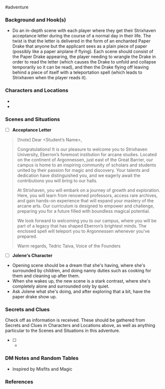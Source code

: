  #adventure 

### Background and Hook(s)

* Do an in-depth scene with each player where they get their Strixhaven acceptance letter during the course of a normal day in their life. The twist is that the letter is delivered in the form of an enchanted Paper Drake that anyone but the applicant sees as a plain piece of paper (possibly like a paper airplane if flying). Each scene should consist of the Paper Drake appearing, the player needing to wrangle the Drake in order to read the letter (which causes the Drake to unfold and collapse temporarily so it can be read), and then the Drake flying off leaving behind a piece of itself with a teleportation spell (which leads to Strixhaven when the player reads it).

### Characters and Locations

* 

* 

### Scenes and Situations

 - [ ]  **Acceptance Letter**

> [!note] Dear <Student’s Name>,
>
>Congratulations! It is our pleasure to welcome you to Strixhaven University, Eberron’s foremost institution for arcane studies. Located on the continent of Argonnessen, just east of the Great Barrier, our campus is home to an inspiring community of scholars and students united by their passion for magic and discovery. Your talents and dedication have distinguished you, and we eagerly await the contributions you will bring to our halls.
>
>At Strixhaven, you will embark on a journey of growth and exploration. Here, you will learn from renowned professors, access rare archives, and gain hands-on experience that will expand your mastery of the arcane arts. Our curriculum is designed to empower and challenge, preparing you for a future filled with boundless magical potential.
>
>We look forward to welcoming you to our campus, where you will be part of a legacy that has shaped Eberron’s brightest minds. The enclosed spell will teleport you to Argonnessen whenever you've prepared.
>
>Warm regards,
>Tedric Taiva, Voice of the Founders

 - [ ]  **Jolene's Character**

- Opening scene should be a dream that she's having, where she's surrounded by children, and doing nanny duties such as cooking for them and cleaning up after them.
- When she wakes up, the new scene is a stark contrast, where she's completely alone and surrounded only by quiet.
- Ask Jolene what she's doing, and after exploring that a bit, have the paper drake show up.

### Secrets and Clues
Check off as information is received. These should be gathered from Secrets and Clues in Characters and Locations above, as well as anything particular to the Scenes and Situations in this adventure.

 - [ ] -

### DM Notes and Random Tables

- Inspired by Misfits and Magic

### References

